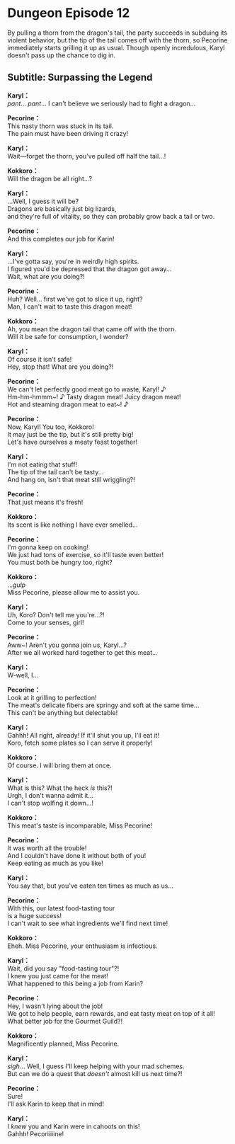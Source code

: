 # Dungeon Episode 12
By pulling a thorn from the dragon's tail, the party succeeds in subduing its violent behavior, but the tip of the tail comes off with the thorn, so Pecorine immediately starts grilling it up as usual. Though openly incredulous, Karyl doesn't pass up the chance to dig in.
  
## Subtitle: Surpassing the Legend
  
**Karyl：**  
*pant*... *pant*... I can't believe we seriously had to fight a dragon...  
  
**Pecorine：**  
This nasty thorn was stuck in its tail.  
The pain must have been driving it crazy!  
  
**Karyl：**  
Wait—forget the thorn, you've pulled off half the tail...!  
  
**Kokkoro：**  
Will the dragon be all right...?  
  
**Karyl：**  
...Well, I guess it will be?  
Dragons are basically just big lizards,  
and they're full of vitality, so they can probably grow back a tail or two.  
  
**Pecorine：**  
And this completes our job for Karin!  
  
**Karyl：**  
...I've gotta say, you're in weirdly high spirits.  
I figured you'd be depressed that the dragon got away...  
Wait, what are you doing?!  
  
**Pecorine：**  
Huh? Well... first we've got to slice it up, right?  
Man, I can't wait to taste this dragon meat!  
  
**Kokkoro：**  
Ah, you mean the dragon tail that came off with the thorn.  
Will it be safe for consumption, I wonder?  
  
**Karyl：**  
Of course it isn't safe!  
Hey, stop that! What are you doing?!  
  
**Pecorine：**  
We can't let perfectly good meat go to waste, Karyl! ♪  
Hm-hm-hmmm~! ♪ Tasty dragon meat! Juicy dragon meat!  
Hot and steaming dragon meat to eat~! ♪  
  
**Pecorine：**  
Now, Karyl! You too, Kokkoro!  
It may just be the tip, but it's still pretty big!  
Let's have ourselves a meaty feast together!  
  
**Karyl：**  
I'm not eating that stuff!  
The tip of the tail can't be tasty...  
And hang on, isn't that meat still wriggling?!  
  
**Pecorine：**  
That just means it's fresh!  
  
**Kokkoro：**  
Its scent is like nothing I have ever smelled...  
  
**Pecorine：**  
I'm gonna keep on cooking!  
We just had tons of exercise, so it'll taste even better!  
You must both be hungry too, right?  
  
**Kokkoro：**  
...*gulp*  
Miss Pecorine, please allow me to assist you.  
  
**Karyl：**  
Uh, Koro? Don't tell me you're...?!  
Come to your senses, girl!  
  
**Pecorine：**  
Aww~! Aren't you gonna join us, Karyl...?  
After we all worked hard together to get this meat...  
  
**Karyl：**  
W-well, I...  
  
**Pecorine：**  
Look at it grilling to perfection!  
The meat's delicate fibers are springy and soft at the same time...  
This can't be anything but delectable!  
  
**Karyl：**  
Gahhh! All right, already! If it'll shut you up, I'll eat it!  
Koro, fetch some plates so I can serve it properly!  
  
**Kokkoro：**  
Of course. I will bring them at once.  
  
**Karyl：**  
What is this? What the heck *is* this?!  
Urgh, I don't wanna admit it...  
 I can't stop wolfing it down...!  
  
**Kokkoro：**  
This meat's taste is incomparable, Miss Pecorine!  
  
**Pecorine：**  
It was worth all the trouble!  
And I couldn't have done it without both of you!  
Keep eating as much as you like!  
  
**Karyl：**  
You say that, but you've eaten ten times as much as us...  
  
**Pecorine：**  
With this, our latest food-tasting tour  
 is a huge success!  
I can't wait to see what ingredients we'll find next time!  
  
**Kokkoro：**  
Eheh. Miss Pecorine, your enthusiasm is infectious.  
  
**Karyl：**  
Wait, did you say \"food-tasting tour\"?!  
I knew you just came for the meat!  
What happened to this being a job from Karin?  
  
**Pecorine：**  
Hey, I wasn't lying about the job!  
We got to help people, earn rewards, and eat tasty meat on top of it all!  
What better job for the Gourmet Guild?!  
  
**Kokkoro：**  
Magnificently planned, Miss Pecorine.  
  
**Karyl：**  
*sigh*... Well, I guess I'll keep helping with your mad schemes.  
But can we do a quest that *doesn't* almost kill us next time?!  
  
**Pecorine：**  
Sure!  
 I'll ask Karin to keep that in mind!  
  
**Karyl：**  
I *knew* you and Karin were in cahoots on this!  
Gahhh! Pecoriiiiine!  
